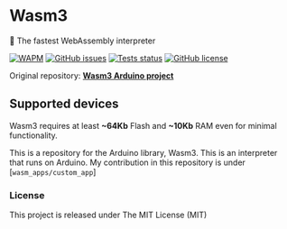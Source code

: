 # Wasm3
🚀 The fastest WebAssembly interpreter

[![WAPM](https://wapm.io/package/vshymanskyy/wasm3/badge.svg)](https://wapm.io/package/vshymanskyy/wasm3) 
[![GitHub issues](https://img.shields.io/github/issues-raw/wasm3/wasm3?style=flat-square&label=issues&color=success)](https://github.com/wasm3/wasm3/issues) 
[![Tests status](https://img.shields.io/github/workflow/status/wasm3/wasm3/tests/master?style=flat-square&logo=github&label=tests)](https://github.com/wasm3/wasm3/actions) 
[![GitHub license](https://img.shields.io/badge/license-MIT-blue?style=flat-square)](https://github.com/wasm3/wasm3)


Original repository: [**Wasm3 Arduino project**](https://github.com/wasm3/wasm3-arduino)

## Supported devices

Wasm3 requires at least **~64Kb** Flash and **~10Kb** RAM even for minimal functionality.

This is a repository for the Arduino library, Wasm3. This is an interpreter that runs on Arduino. My contribution in this repository is under [`wasm_apps/custom_app`]

### License
This project is released under The MIT License (MIT)
